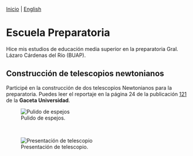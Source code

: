 [Inicio](indexesp.md) \| [English](high.md)

# Escuela Preparatoria

Hice mis estudios de educación media superior en la preparatoria Gral. Lázaro Cárdenas del Río (BUAP).

## Construcción de telescopios newtonianos

Participé en la construcción de dos telescopios Newtonianos para la preparatoria. Puedes leer el reportaje en la página 24 de la publicación [121](https://drive.google.com/file/d/137YUu6OoFpTaPjRC8w3C3zJ-OaPflRE3/view?usp=sharing) de la **Gaceta Universidad**.

<figure>
  <img
  src="https://imgur.com/50uMy9V.jpg"
  alt="Pulido de espejos">
  <figcaption>Pulido de espejos.
  </figcaption>
</figure>
<br>

<figure>
  <img
  src="https://imgur.com/iPsTwLU.jpg"
  alt="Presentación de telescopio">
  <figcaption>Presentación de telescopio.
  </figcaption>
</figure>
<br>